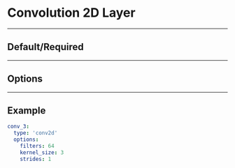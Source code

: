# Convolution 2D Layer

---

## Default/Required

---

## Options

---

## Example

```yaml
conv_3:
  type: 'conv2d'
  options:
    filters: 64
    kernel_size: 3
    strides: 1
```